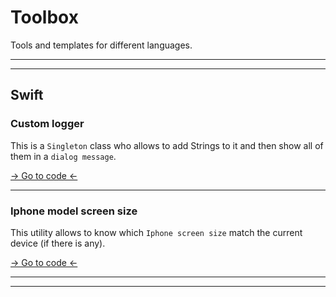 # Toolbox
Tools and templates for different languages.

---
---
## Swift
### Custom logger
This is a `Singleton` class who allows to add Strings to it and then show all of them in a `dialog message`.

[-> Go to code <-](/Swift/CustomLogger/)

---
### Iphone model screen size
This utility allows to know which `Iphone screen size` match the current device (if there is any).

[-> Go to code <-](/Swift/IphoneModelScreenSize/)

---
---